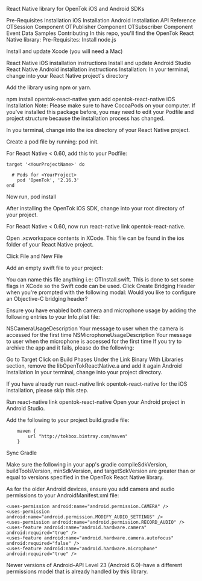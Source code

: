 React Native library for OpenTok iOS and Android SDKs

Pre-Requisites
Installation
iOS Installation
Android Installation
API Reference
OTSession Component
OTPublisher Component
OTSubscriber Component
Event Data
Samples
Contributing
In this repo, you'll find the OpenTok React Native library:
Pre-Requisites:
Install node.js

Install and update Xcode (you will need a Mac)

React Native iOS installation instructions
Install and update Android Studio
React Native Android installation instructions
Installation:
In your terminal, change into your React Native project's directory

Add the library using npm or yarn.

npm install opentok-react-native
yarn add opentok-react-native
iOS Installation
Note: Please make sure to have CocoaPods on your computer. If you've installed this package before, you may need to edit your Podfile and project structure because the installation process has changed.

In you terminal, change into the ios directory of your React Native project.

Create a pod file by running: pod init.

For React Native < 0.60, add this to your Podfile:

    target '<YourProjectName>' do

      # Pods for <YourProject>
        pod 'OpenTok', '2.16.3'
    end

Now run, pod install

After installing the OpenTok iOS SDK, change into your root directory of your project.

For React Native < 0.60, now run react-native link opentok-react-native.

Open <YourProjectName>.xcworkspace contents in XCode. This file can be found in the ios folder of your React Native project.

Click File and New File

Add an empty swift file to your project:

You can name this file anything i.e: OTInstall.swift. This is done to set some flags in XCode so the Swift code can be used.
Click Create Bridging Header when you're prompted with the following modal: Would you like to configure an Objective-C bridging header?

Ensure you have enabled both camera and microphone usage by adding the following entries to your Info.plist file:

<key>NSCameraUsageDescription</key>
<string>Your message to user when the camera is accessed for the first time</string>
<key>NSMicrophoneUsageDescription</key>
<string>Your message to user when the microphone is accessed for the first time</string>
If you try to archive the app and it fails, please do the following:

Go to Target
Click on Build Phases
Under the Link Binary With Libraries section, remove the libOpenTokReactNative.a and add it again
Android Installation
In your terminal, change into your project directory.

If you have already run react-native link opentok-react-native for the iOS installation, please skip this step.

Run react-native link opentok-react-native
Open your Android project in Android Studio.

Add the following to your project build.gradle file:

        maven {
            url "http://tokbox.bintray.com/maven"
        }
Sync Gradle

Make sure the following in your app's gradle compileSdkVersion, buildToolsVersion, minSdkVersion, and targetSdkVersion are greater than or equal to versions specified in the OpenTok React Native library.

As for the older Android devices, ensure you add camera and audio permissions to your AndroidManifest.xml file:

    <uses-permission android:name="android.permission.CAMERA" />
    <uses-permission android:name="android.permission.MODIFY_AUDIO_SETTINGS" />
    <uses-permission android:name="android.permission.RECORD_AUDIO" />
    <uses-feature android:name="android.hardware.camera" android:required="true" />
    <uses-feature android:name="android.hardware.camera.autofocus" android:required="false" />
    <uses-feature android:name="android.hardware.microphone" android:required="true" />
Newer versions of Android–API Level 23 (Android 6.0)–have a different permissions model that is already handled by this library.
